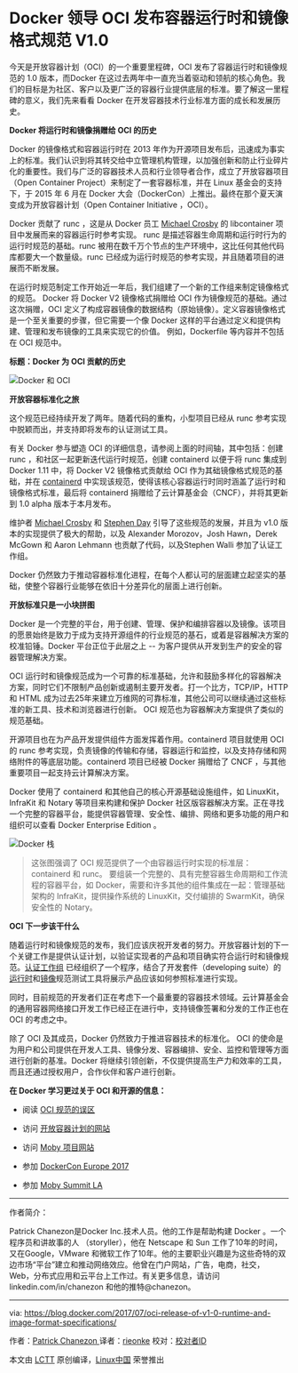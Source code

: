 Docker 领导 OCI 发布容器运行时和镜像格式规范 V1.0
============================================================

今天是开放容器计划（OCI）的一个重要里程碑，OCI 发布了容器运行时和镜像规范的 1.0 版本，而Docker 在这过去两年中一直充当着驱动和领航的核心角色。我们的目标是为社区、客户以及更广泛的容器行业提供底层的标准。要了解这一里程碑的意义，我们先来看看 Docker 在开发容器技术行业标准方面的成长和发展历史。

**Docker 将运行时和镜像捐赠给 OCI 的历史**

Docker 的镜像格式和容器运行时在 2013 年作为开源项目发布后，迅速成为事实上的标准。我们认识到将其转交给中立管理机构管理，以加强创新和防止行业碎片化的重要性。我们与广泛的容器技术人员和行业领导者合作，成立了开放容器项目（Open Container Project）来制定了一套容器标准，并在 Linux 基金会的支持下，于 2015 年 6 月在 Docker 大会（DockerCon）上推出。最终在那个夏天演变成为开放容器计划（Open Container Initiative ，OCI）。

Docker 贡献了 runc ，这是从 Docker 员工 [Michael Crosby][17] 的 libcontainer 项目中发展而来的容器运行时参考实现。 runc 是描述容器生命周期和运行时行为的运行时规范的基础。runc 被用在数千万个节点的生产环境中，这比任何其他代码库都要大一个数量级。runc 已经成为运行时规范的参考实现，并且随着项目的进展而不断发展。

在运行时规范制定工作开始近一年后，我们组建了一个新的工作组来制定镜像格式的规范。 Docker 将 Docker V2 镜像格式捐赠给 OCI 作为镜像规范的基础。通过这次捐赠，OCI 定义了构成容器镜像的数据结构（原始镜像）。定义容器镜像格式是一个至关重要的步骤，但它需要一个像 Docker 这样的平台通过定义和提供构建、管理和发布镜像的工具来实现它的价值。 例如，Dockerfile 等内容并不包括在 OCI 规范中。

**标题：Docker 为 OCI 贡献的历史**

![Docker 和 OCI](https://i2.wp.com/blog.docker.com/wp-content/uploads/OCI.png?resize=938%2C1491&ssl=1)

**开放容器标准化之旅**

这个规范已经持续开发了两年。随着代码的重构，小型项目已经从 runc 参考实现中脱颖而出，并支持即将发布的认证测试工具。

有关 Docker 参与塑造 OCI 的详细信息，请参阅上面的时间轴，其中包括：创建 runc ，和社区一起更新迭代运行时规范，创建 containerd 以便于将 runc 集成到 Docker 1.11 中，将 Docker V2 镜像格式贡献给 OCI 作为其础镜像格式规范的基础，并在 [containerd][18] 中实现该规范，使得该核心容器运行时同时涵盖了运行时和镜像格式标准，最后将 containerd 捐赠给了云计算基金会（CNCF），并将其更新到 1.0 alpha 版本于本月发布。

维护者 [Michael Crosby][19] 和 [Stephen Day][20] 引导了这些规范的发展，并且为 v1.0 版本的实现提供了极大的帮助，以及 Alexander Morozov，Josh Hawn，Derek McGown 和 Aaron Lehmann 也贡献了代码，以及Stephen Walli 参加了认证工作组。

Docker 仍然致力于推动容器标准化进程，在每个人都认可的层面建立起坚实的基础，使整个容器行业能够在依旧十分差异化的层面上进行创新。

**开放标准只是一小块拼图**

Docker 是一个完整的平台，用于创建、管理、保护和编排容器以及镜像。该项目的愿景始终是致力于成为支持开源组件的行业规范的基石，或着是容器解决方案的校准铅锤。Docker 平台正位于此层之上 -- 为客户提供从开发到生产的安全的容器管理解决方案。

OCI 运行时和镜像规范成为一个可靠的标准基础，允许和鼓励多样化的容器解决方案，同时它们不限制产品创新或遏制主要开发者。打一个比方，TCP/IP，HTTP 和 HTML 成为过去25年来建立万维网的可靠标准，其他公司可以继续通过这些标准的新工具、技术和浏览器进行创新。 OCI 规范也为容器解决方案提供了类似的规范基础。

开源项目也在为产品开发提供组件方面发挥着作用。containerd 项目就使用 OCI 的 runc 参考实现，负责镜像的传输和存储，容器运行和监控，以及支持存储和网络附件的等底层功能。containerd 项目已经被 Docker 捐赠给了 CNCF ，与其他重要项目一起支持云计算解决方案。

Docker 使用了 containerd 和其他自己的核心开源基础设施组件，如 LinuxKit，InfraKit 和 Notary 等项目来构建和保护 Docker 社区版容器解决方案。正在寻找一个完整的容器平台，能提供容器管理、安全性、编排、网络和更多功能的用户和组织可以查看 Docker Enterprise Edition 。

![Docker 栈](https://i0.wp.com/blog.docker.com/wp-content/uploads/243938a0-856b-4a7f-90ca-2452a69a385c-1.jpg?resize=1019%2C511&ssl=1)

> 这张图强调了 OCI 规范提供了一个由容器运行时实现的标准层：containerd 和 runc。 要组装一个完整的、具有完整容器生命周期和工作流程的容器平台，如 Docker，需要和许多其他的组件集成在一起：管理基础架构的 InfraKit，提供操作系统的 LinuxKit，交付编排的 SwarmKit，确保安全性的 Notary。

**OCI 下一步该干什么**

随着运行时和镜像规范的发布，我们应该庆祝开发者的努力。开放容器计划的下一个关键工作是提供认证计划，以验证实现者的产品和项目确实符合运行时和镜像规范。[认证工作组][21] 已经组织了一个程序，结合了开发套件（developing suite）的[运行时][22]和[镜像][23]规范测试工具将展示产品应该如何参照标准进行实现。

同时，目前规范的开发者们正在考虑下一个最重要的容器技术领域。云计算基金会的通用容器网络接口开发工作已经正在进行中，支持镜像签署和分发的工作正也在 OCI 的考虑之中。

除了 OCI 及其成员，Docker 仍然致力于推进容器技术的标准化。 OCI 的使命是为用户和公司提供在开发人工具、镜像分发、容器编排、安全、监控和管理等方面进行创新的基准。Docker 将继续引领创新，不仅提供提高生产力和效率的工具，而且还通过授权用户，合作伙伴和客户进行创新。

**在 Docker 学习更过关于 OCI 和开源的信息：**

*   阅读 [OCI 规范的误区][1]

*   访问 [开放容器计划的网站][2]

*   访问 [Moby 项目网站 ][3]

*   参加 [DockerCon Europe 2017][4]

*   参加 [Moby Summit LA][5]

--------------------------------------------------------------------------------

作者简介：

Patrick Chanezon是Docker Inc.技术人员。他的工作是帮助构建 Docker 。一个程序员和讲故事的人 （storyller），他在 Netscape 和 Sun 工作了10年的时间，又在Google，VMware 和微软工作了10年。他的主要职业兴趣是为这些奇特的双边市场“平台”建立和推动网络效应。他曾在门户网站，广告，电商，社交，Web，分布式应用和云平台上工作过。有关更多信息，请访问 linkedin.com/in/chanezon 和他的推特@chanezon。

------

via: https://blog.docker.com/2017/07/oci-release-of-v1-0-runtime-and-image-format-specifications/

作者：[Patrick Chanezon ][a]
译者：[rieonke](https://github.com/rieonke)
校对：[校对者ID](https://github.com/校对者ID)

本文由 [LCTT](https://github.com/LCTT/TranslateProject) 原创编译，[Linux中国](https://linux.cn/) 荣誉推出

[a]:https://blog.docker.com/author/chanezon/
[1]:https://blog.docker.com/2017/07/demystifying-open-container-initiative-oci-specifications/
[2]:https://www.opencontainers.org/join
[3]:http://mobyproject.org/
[4]:https://europe-2017.dockercon.com/
[5]:https://www.eventbrite.com/e/moby-summit-los-angeles-tickets-35930560273
[6]:https://blog.docker.com/author/chanezon/
[7]:https://blog.docker.com/tag/cncf/
[8]:https://blog.docker.com/tag/containerd/
[9]:https://blog.docker.com/tag/containers/
[10]:https://blog.docker.com/tag/docker/
[11]:https://blog.docker.com/tag/docker-image-format/
[12]:https://blog.docker.com/tag/docker-runtime/
[13]:https://blog.docker.com/tag/infrakit/
[14]:https://blog.docker.com/tag/linux-foundation/
[15]:https://blog.docker.com/tag/oci/
[16]:https://blog.docker.com/tag/open-containers/
[17]:https://github.com/crosbymichael
[18]:https://containerd.io/
[19]:https://github.com/crosbymichael
[20]:https://github.com/stevvooe
[21]:https://github.com/opencontainers/certification
[22]:https://github.com/opencontainers/runtime-tools
[23]:https://github.com/opencontainers/image-tools
